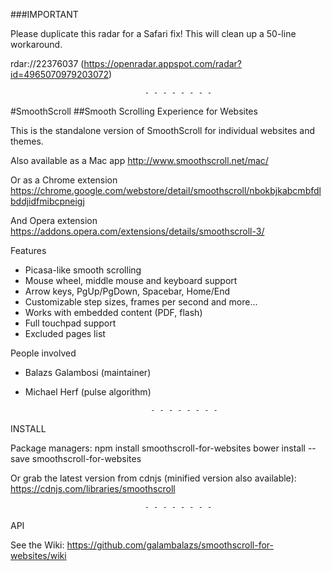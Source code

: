 ###IMPORTANT

Please duplicate this radar for a Safari fix! 
This will clean up a 50-line workaround.

  rdar://22376037 (https://openradar.appspot.com/radar?id=4965070979203072)

                                  - - - - - - - - 

#SmoothScroll
##Smooth Scrolling Experience for Websites

This is the standalone version of SmoothScroll for individual websites and themes.

Also available as a Mac app
  http://www.smoothscroll.net/mac/

Or as a Chrome extension
  https://chrome.google.com/webstore/detail/smoothscroll/nbokbjkabcmbfdlbddjidfmibcpneigj

And Opera extension
  https://addons.opera.com/extensions/details/smoothscroll-3/

Features
- Picasa-like smooth scrolling
- Mouse wheel, middle mouse and keyboard support
- Arrow keys, PgUp/PgDown, Spacebar, Home/End
- Customizable step sizes, frames per second and more...
- Works with embedded content (PDF, flash)
- Full touchpad support
- Excluded pages list

People involved
- Balazs Galambosi (maintainer)
- Michael Herf     (pulse algorithm)

                                  - - - - - - - - 

INSTALL

Package managers:
  npm install smoothscroll-for-websites
  bower install --save smoothscroll-for-websites

Or grab the latest version from cdnjs (minified version also available): 
  https://cdnjs.com/libraries/smoothscroll

                                  - - - - - - - - 

API

See the Wiki: https://github.com/galambalazs/smoothscroll-for-websites/wiki
